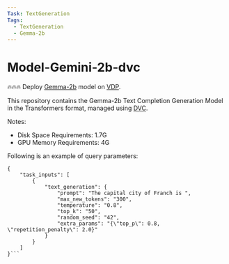 ```yaml
---
Task: TextGeneration
Tags:
  - TextGeneration
  - Gemma-2b
---
```


# Model-Gemini-2b-dvc

🔥🔥🔥 Deploy [Gemma-2b](https://huggingface.co/google/gemma-2b) model on [VDP](https://github.com/instill-ai/vdp).

This repository contains the Gemma-2b Text Completion Generation Model in the Transformers format, managed using [DVC](https://dvc.org/).

Notes:

- Disk Space Requirements: 1.7G
- GPU Memory Requirements: 4G

Following is an example of query parameters:

```
{
    "task_inputs": [
        {
            "text_generation": {
                "prompt": "The capital city of Franch is ",
                "max_new_tokens": "300",
                "temperature": "0.8",
                "top_k": "50",
                "random_seed": "42",
                "extra_params": "{\"top_p\": 0.8, \"repetition_penalty\": 2.0}"
            }
        }
    ]
}```
